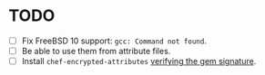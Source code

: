 TODO
====

* [ ] Fix FreeBSD 10 support: `gcc: Command not found`.
* [ ] Be able to use them from attribute files.
* [ ] Install `chef-encrypted-attributes` [verifying the gem signature](http://onddo.github.io/chef-encrypted-attributes/#using-signed-gems).
